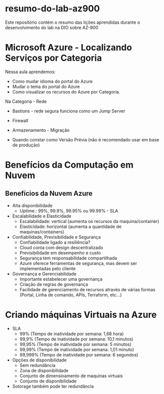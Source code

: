
# resumo-do-lab-az900
Este repositório contém o resumo das lições aprendidas durante o desenvolvimento do lab na DIO sobre AZ-900

# Microsoft Azure - Localizando Serviços por Categoria
Nessa aula aprendemos:
* Como mudar idioma do portal do Azure
* Mudar o tema do portal do Azure
* Como visualizar os recursos do Azure por Categoria.

Na Categoria - Rede
* Bastions - rede segura funciona como um Jump Server
* Firewall
* Armazenamento - Migração

* Quando constar como Versão Prévia (não é recomendado usar em base de produção)

# Benefícios da Computação em Nuvem

## Benefícios da Nuvem Azure
* Alta disponibilidade
	* Uptime.: 99%, 99.9%, 99.95% ou 99.99% - SLA
* Escalabilidade e Elasticidade
	* Escalabilidade: vertical (aumenta os  recursos da maquina/container)
	* Elasticidade: horizontal (aumenta a quantidade de maquinas/containers)
* Confiabilidade, Previsibilidade e Segurança
	* Confiabilidade ligado a resiliência?
	* Cloud conta com design descentralizado
	* Previsibilidade em desempenho e custo
	* Segurança tem responsabilidade compartilhada
	* Azure oferece ferramentas de segurança, mas devem ser implementadas pelo cliente
* Governança e Gerenciabilidade
	* Importante estabelecer uma governança
	* Criação de regras de governança
	* Facilidade de gerenciamento de recursos através de várias formas (Portal, Linha de comando, APIs, Terraform, etc...)

# Criando máquinas Virtuais na Azure
* SLA
	* 99% (Tempo de inatividade por semana: 1,68 hora)
	* 99,9% (Tempo de inatividade por semana: 10,1 minutos)
	* 99,95% (Tempo de inatividade por semana: 5 minutos)
	* 99,99% (Tempo de inatividade por semana: 1,01 minuto)
	* 99,999% (Tempo de inatividade por semana: 6 segundos)
* Opções de disponibilidade
	* Sem redundância
	* Zona de disponibilidade
	* Conjunto de dimensioamento de maquinas virtuais
	* Conjunto de disponibilidade
* Sotorage também pode ter redundância
